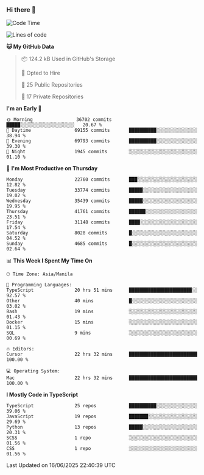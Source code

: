 ### Hi there 👋

<!--START_SECTION:waka-->
![Code Time](http://img.shields.io/badge/Code%20Time-1%2C843%20hrs%2031%20mins-blue)

![Lines of code](https://img.shields.io/badge/From%20Hello%20World%20I%27ve%20Written-67.0%20million%20lines%20of%20code-blue)

**🐱 My GitHub Data** 

> 📦 124.2 kB Used in GitHub's Storage 
 > 
> 💼 Opted to Hire
 > 
> 📜 25 Public Repositories 
 > 
> 🔑 17 Private Repositories 
 > 
**I'm an Early 🐤** 

```text
🌞 Morning                36702 commits       █████░░░░░░░░░░░░░░░░░░░░   20.67 % 
🌆 Daytime                69155 commits       ██████████░░░░░░░░░░░░░░░   38.94 % 
🌃 Evening                69793 commits       ██████████░░░░░░░░░░░░░░░   39.30 % 
🌙 Night                  1945 commits        ░░░░░░░░░░░░░░░░░░░░░░░░░   01.10 % 
```
📅 **I'm Most Productive on Thursday** 

```text
Monday                   22760 commits       ███░░░░░░░░░░░░░░░░░░░░░░   12.82 % 
Tuesday                  33774 commits       █████░░░░░░░░░░░░░░░░░░░░   19.02 % 
Wednesday                35439 commits       █████░░░░░░░░░░░░░░░░░░░░   19.95 % 
Thursday                 41761 commits       ██████░░░░░░░░░░░░░░░░░░░   23.51 % 
Friday                   31148 commits       ████░░░░░░░░░░░░░░░░░░░░░   17.54 % 
Saturday                 8028 commits        █░░░░░░░░░░░░░░░░░░░░░░░░   04.52 % 
Sunday                   4685 commits        █░░░░░░░░░░░░░░░░░░░░░░░░   02.64 % 
```


📊 **This Week I Spent My Time On** 

```text
🕑︎ Time Zone: Asia/Manila

💬 Programming Languages: 
TypeScript               20 hrs 51 mins      ███████████████████████░░   92.57 % 
Other                    40 mins             █░░░░░░░░░░░░░░░░░░░░░░░░   03.02 % 
Bash                     19 mins             ░░░░░░░░░░░░░░░░░░░░░░░░░   01.43 % 
Docker                   15 mins             ░░░░░░░░░░░░░░░░░░░░░░░░░   01.15 % 
SQL                      9 mins              ░░░░░░░░░░░░░░░░░░░░░░░░░   00.69 % 

🔥 Editors: 
Cursor                   22 hrs 32 mins      █████████████████████████   100.00 % 

💻 Operating System: 
Mac                      22 hrs 32 mins      █████████████████████████   100.00 % 
```

**I Mostly Code in TypeScript** 

```text
TypeScript               25 repos            ██████████░░░░░░░░░░░░░░░   39.06 % 
JavaScript               19 repos            ███████░░░░░░░░░░░░░░░░░░   29.69 % 
Python                   13 repos            █████░░░░░░░░░░░░░░░░░░░░   20.31 % 
SCSS                     1 repo              ░░░░░░░░░░░░░░░░░░░░░░░░░   01.56 % 
CSS                      1 repo              ░░░░░░░░░░░░░░░░░░░░░░░░░   01.56 % 
```




 Last Updated on 16/06/2025 22:40:39 UTC
<!--END_SECTION:waka-->
